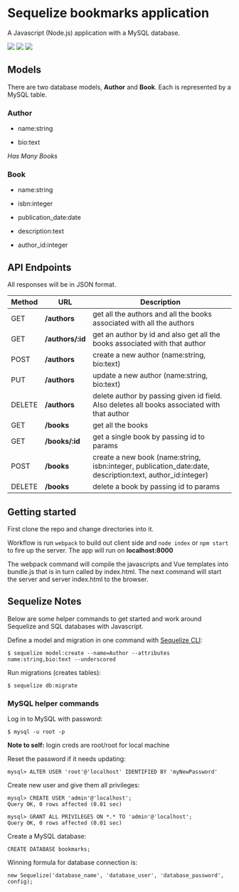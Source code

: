 # Sequelize bookmarks application

A Javascript (Node.js) application with a MySQL database.

![](http://docs.sequelizejs.com/en/v3/images/logo-small.png)
![](https://pbs.twimg.com/profile_images/713496146790977536/tZowsPX9.jpg)
![](https://avatars0.githubusercontent.com/webpack?&s=256)

## Models

There are two database models, **Author** and **Book**. Each is represented by a MySQL table.

### Author

- name:string

- bio:text

*Has Many Books*

### Book

- name:string

- isbn:integer

- publication_date:date

- description:text

- author_id:integer

## API Endpoints

All responses will be in JSON format.

| Method      | URL         | Description  |
| ------------- |-------------| -----|
| GET     | **/authors** | get all the authors and all the books associated with all the authors |
| GET | **/authors/:id** | get an author by id and also get all the books associated with that author |
| POST | **/authors** | create a new author (name:string, bio:text) |
| PUT | **/authors** | update a new author (name:string, bio:text) |
| DELETE | **/authors** | delete author by passing given id field. Also deletes all books associated with that author |
| GET | **/books** | get all the books |
| GET | **/books/:id** | get a single book by passing id to params |
| POST | **/books** | create a new book (name:string, isbn:integer, publication_date:date, description:text, author_id:integer)|
| DELETE | **/books** | delete a book by passing id to params |

## Getting started

First clone the repo and change directories into it.

Workflow is run `webpack` to build out client side and `node index` or `npm start` to fire up the server. The app will run on **localhost:8000**

The webpack command will compile the javascripts and Vue templates into bundle.js that is in turn called by index.html. The next command will start the server and server index.html to the browser.

## Sequelize Notes

Below are some helper commands to get started and work around Sequelize and SQL databases with Javascript.

Define a model and migration in one command with [Sequelize CLI](https://github.com/sequelize/cli):

```
$ sequelize model:create --name=Author --attributes name:string,bio:text --underscored
```

Run migrations (creates tables): 

```
$ sequelize db:migrate
```

### MySQL helper commands
Log in to MySQL with password:

```
$ mysql -u root -p
```
**Note to self:** login creds are root/root for local machine

Reset the password if it needs updating:

```
mysql> ALTER USER 'root'@'localhost' IDENTIFIED BY 'myNewPassword'
```

Create new user and give them all privileges:

```
mysql> CREATE USER 'admin'@'localhost';
Query OK, 0 rows affected (0.01 sec)

mysql> GRANT ALL PRIVILEGES ON *.* TO 'admin'@'localhost';
Query OK, 0 rows affected (0.01 sec)
```

Create a MySQL database:

```
CREATE DATABASE bookmarks;
```

Winning formula for database connection is: 
```
new Sequelize('database_name', 'database_user', 'database_password', config);
```
